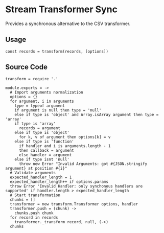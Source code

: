 
# Stream Transformer Sync

Provides a synchronous alternative to the CSV transformer.

## Usage  

`const records = transform(records, [options])`  

## Source Code

    transform = require '.'

    module.exports = ->
      # Import arguments normalization
      options = {}
      for argument, i in arguments
        type = typeof argument
        if argument is null then type = 'null'
        else if type is 'object' and Array.isArray argument then type = 'array'
        if type is 'array'
          records = argument
        else if type is 'object'
          for k, v of argument then options[k] = v
        else if type is 'function'
          if handler and i is arguments.length - 1
          then callback = argument
          else handler = argument
        else if type isnt 'null'
          throw new Error "Invalid Arguments: got #{JSON.stringify argument} at position #{i}"
      # Validate arguments
      expected_handler_length = 1
      expected_handler_length++ if options.params
      throw Error 'Invalid Handler: only synchonous handlers are supported' if handler.length > expected_handler_length
      # Start transformation
      chunks = []
      transformer = new transform.Transformer options, handler
      transformer.push = (chunk) ->
        chunks.push chunk
      for record in records
        transformer._transform record, null, (->)
      chunks
      
